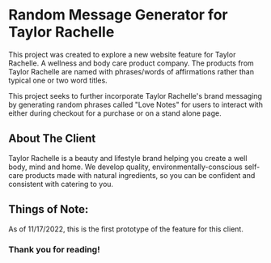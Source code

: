 # Random Message Generator for Taylor Rachelle

This project was created to explore a new website feature for Taylor Rachelle. A wellness and body care product company. The products from Taylor Rachelle are named with phrases/words of affirmations rather than typical one or two word titles.

This project seeks to further incorporate Taylor Rachelle's brand messaging by generating random phrases called "Love Notes" for users to interact with either during checkout for a purchase or on a stand alone page.

## About The Client

Taylor Rachelle is a beauty and lifestyle brand helping you create a well body, mind and home. We develop quality, environmentally-conscious self-care products made with natural ingredients, so you can be confident and consistent with catering to you. 

## Things of Note:

As of 11/17/2022, this is the first prototype of the feature for this client.

### Thank you for reading!



